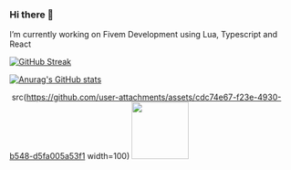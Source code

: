 ### Hi there 👋

I’m currently working on Fivem Development using Lua, Typescript and React

[![GitHub Streak](https://streak-stats.demolab.com?user=ArChrisVa&theme=tokyonight&mode=weekly)](https://git.io/streak-stats)

[![Anurag's GitHub stats](https://github-readme-stats.vercel.app/api?username=ArChrisVa&theme=tokyonight)](https://github.com/anuraghazra/github-readme-stats)
<!--
**ArChrisVa/ArChrisVa** is a ✨ _special_ ✨ repository because its `README.md` (this file) appears on your GitHub profile.

Here are some ideas to get you started:

- 🌱 I’m currently learning ...
- 👯 I’m looking to collaborate on ...
- 🤔 I’m looking for help with ...
- 💬 Ask me about ...
- 📫 How to reach me: ...
- 😄 Pronouns: ...
- ⚡ Fun fact: ...

-->
<img> src(https://github.com/user-attachments/assets/cdc74e67-f23e-4930-b548-d5fa005a53f1 width=100)
<img src="https://github.com/user-attachments/assets/cdc74e67-f23e-4930-b548-d5fa005a53f1" width="100">

